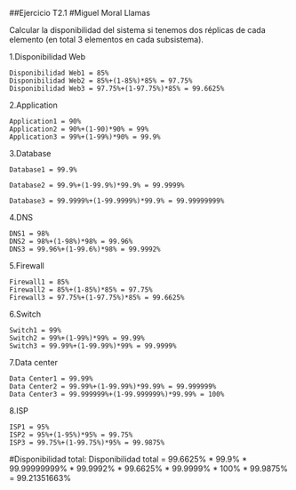 ##Ejercicio T2.1
#Miguel Moral Llamas

Calcular la disponibilidad del sistema si tenemos dos
réplicas de cada elemento (en total 3 elementos en cada
subsistema).

1.Disponibilidad Web

	Disponibilidad Web1 = 85%
	Disponibilidad Web2 = 85%+(1-85%)*85% = 97.75%
	Disponibilidad Web3 = 97.75%+(1-97.75%)*85% = 99.6625%

2.Application

	Application1 = 90%
	Application2 = 90%+(1-90)*90% = 99%
	Application3 = 99%+(1-99%)*90% = 99.9%
	
3.Database

	Database1 = 99.9%

	Database2 = 99.9%+(1-99.9%)*99.9% = 99.9999%
	
	Database3 = 99.9999%+(1-99.9999%)*99.9% = 99.99999999%

4.DNS

	DNS1 = 98%
	DNS2 = 98%+(1-98%)*98% = 99.96%
	DNS3 = 99.96%+(1-99.6%)*98% = 99.9992%
	
5.Firewall

	Firewall1 = 85%
	Firewall2 = 85%+(1-85%)*85% = 97.75%
	Firewall3 = 97.75%+(1-97.75%)*85% = 99.6625%
	
6.Switch

	Switch1 = 99%
	Switch2 = 99%+(1-99%)*99% = 99.99%
	Switch3 = 99.99%+(1-99.99%)*99% = 99.9999%
	
7.Data center

	Data Center1 = 99.99%
	Data Center2 = 99.99%+(1-99.99%)*99.99% = 99.999999%
	Data Center3 = 99.999999%+(1-99.999999%)*99.99% = 100%
8.ISP

	ISP1 = 95%
	ISP2 = 95%+(1-95%)*95% = 99.75%
	ISP3 = 99.75%+(1-99.75%)*95% = 99.9875%
#Disponibilidad total:
	Disponibilidad total = 99.6625% \* 99.9% \* 99.99999999% \* 99.9992% \* 99.6625% \* 99.9999% \* 100% \* 99.9875% = 99.21351663%


